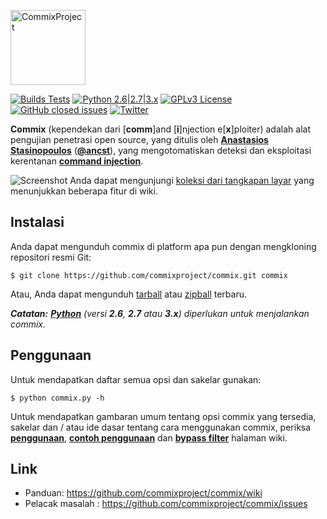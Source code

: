 <p align="left">
  <img alt="CommixProject" src="https://commixproject.com/images/logo.png" height="120" />
  <p align="left">
    <a href="https://github.com/commixproject/commix/actions/workflows/builds.yml"><img alt="Builds Tests" src="https://github.com/commixproject/commix/actions/workflows/builds.yml/badge.svg"></a>
    <a href="http://www.python.org/download/"><img alt="Python 2.6|2.7|3.x" src="https://img.shields.io/badge/python-2.6|2.7|3.x-yellow.svg"></a>
    <a href="https://github.com/commixproject/commix/blob/master/LICENSE.txt"><img alt="GPLv3 License" src="https://img.shields.io/badge/license-GPLv3-red.svg"></a>
    <a href="https://github.com/commixproject/commix/issues?q=is%3Aissue+is%3Aclosed"><img alt="GitHub closed issues" src="https://img.shields.io/github/issues-closed-raw/commixproject/commix.svg?colorB=ff0000"></a>
    <a href="http://www.twitter.com/commixproject"><img alt="Twitter" src="https://img.shields.io/badge/twitter-@commixproject-blue.svg"></a>
  </p>
</p>

**Commix** (kependekan dari [**comm**]and [**i**]njection e[**x**]ploiter) adalah alat pengujian penetrasi open source, yang ditulis oleh **[Anastasios Stasinopoulos](https://github.com/stasinopoulos)** (**[@ancst](https://twitter.com/ancst)**), yang mengotomatiskan deteksi dan eksploitasi kerentanan **[command injection](https://www.owasp.org/index.php/Command_Injection)**.


![Screenshot](https://commixproject.com/images/background.png)
Anda dapat mengunjungi [koleksi dari tangkapan layar](https://github.com/commixproject/commix/wiki/Screenshots) yang menunjukkan beberapa fitur di wiki.

## Instalasi

Anda dapat mengunduh commix di platform apa pun dengan mengkloning repositori resmi Git:

    $ git clone https://github.com/commixproject/commix.git commix

Atau, Anda dapat mengunduh [tarball](https://github.com/commixproject/commix/tarball/master) atau [zipball](https://github.com/commixproject/commix/zipball/master) terbaru.

*__Catatan:__ **[Python](http://www.python.org/download/)** (versi **2.6**, **2.7** atau **3.x**) diperlukan untuk menjalankan commix.*


## Penggunaan

Untuk mendapatkan daftar semua opsi dan sakelar gunakan:

    $ python commix.py -h

Untuk mendapatkan gambaran umum tentang opsi commix yang tersedia, sakelar dan / atau ide dasar tentang cara menggunakan commix, periksa **[penggunaan](https://github.com/commixproject/commix/wiki/Usage)**, **[contoh penggunaan](https://github.com/commixproject/commix/wiki/Usage-Examples)** dan **[bypass filter](https://github.com/commixproject/commix/wiki/Filters-Bypasses)** halaman wiki.


## Link

* Panduan: https://github.com/commixproject/commix/wiki
* Pelacak masalah : https://github.com/commixproject/commix/issues
